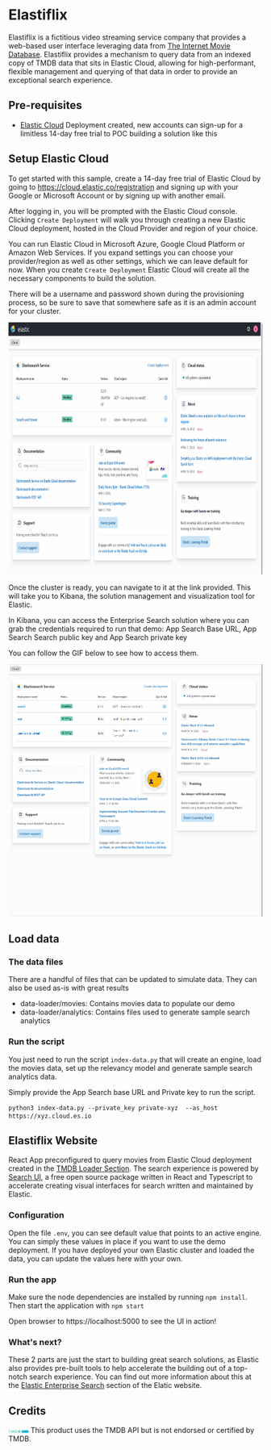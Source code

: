 # Elastiflix

Elastiflix is a fictitious video streaming service company that provides a web-based user interface leveraging data from [The Internet Movie Database](https://tmdb.org/). Elastiflix provides a mechanism to query data from an indexed copy of TMDB data that sits in Elastic Cloud, allowing for high-performant, flexible management and querying of that data in order to provide an exceptional search experience.

## Pre-requisites

- [Elastic Cloud](https://cloud.elastic.co/) Deployment created, new accounts can sign-up for a limitless 14-day free trial to POC building a solution like this

## Setup Elastic Cloud

To get started with this sample, create a 14-day free trial of Elastic Cloud by going to https://cloud.elastic.co/registration and signing up with your Google or Microsoft Account or by signing up with another email. 

After logging in, you will be prompted with the Elastic Cloud console. Clicking `Create Deployment` will walk you through creating a new Elastic Cloud deployment, hosted in the Cloud Provider and region of your choice. 

You can run Elastic Cloud in Microsoft Azure, Google Cloud Platform or Amazon Web Services. If you expand settings you can choose your provider/region as well as other settings, which we can leave default for now. When you create `Create Deployment` Elastic Cloud will create all the necessary components to build the solution. 

There will be a username and password shown during the provisioning process, so be sure to save that somewhere safe as it is an admin account for your cluster.
<p align="center">
<img src="static/create-deployment.gif" height="500">
 </p>

Once the cluster is ready, you can navigate to it at the link provided. This will take you to Kibana, the solution management and visualization tool for Elastic. 

In Kibana, you can access the Enterprise Search solution where you can grab the credentials required to run that demo: App Search Base URL, App Search Search public key and App Search private key

You can follow the GIF below to see how to access them.

<p align="center">
<img src="static/loader/get_as_base_url.gif" height="500">
</p>

## Load data

### The data files

There are a handful of files that can be updated to simulate data. They can also be used as-is with great results

- data-loader/movies: Contains movies data to populate our demo
- data-loader/analytics: Contains files used to generate sample search analytics

### Run the script

You just need to run the script `index-data.py` that will create an engine, load the movies data, set up the relevancy model and generate sample search analytics data. 

Simply provide the App Search base URL and Private key to run the script. 

```
python3 index-data.py --private_key private-xyz  --as_host https://xyz.cloud.es.io
```

## Elastiflix Website

React App preconfigured to query movies from Elastic Cloud deployment created in the [TMDB Loader Section](../data-loader/). The search experience is powered by [Search UI](https://github.com/elastic/search-ui), a free open source package written in React and Typescript to accelerate creating visual interfaces for search written and maintained by Elastic.

### Configuration

Open the file `.env`, you can see default value that points to an active engine. You can simply these values in place if you want to use the demo deployment. If you have deployed your own Elastic cluster and loaded the data, you can update the values here with your own. 

### Run the app

Make sure the node dependencies are installed by running `npm install`. Then start the application with `npm start` 

Open browser to https://localhost:5000 to see the UI in action!

### What's next?

These 2 parts are just the start to building great search solutions, as Elastic also provides pre-built tools to help accelerate the building out of a top-notch search experience. You can find out more information about this at the [Elastic Enterprise Search](https://www.elastic.co/enterprise-search) section of the Elatic website.

## Credits 

<img src="./src/tmdb-logo.svg" width="40"> This product uses the TMDB API but is not endorsed or certified by TMDB.
